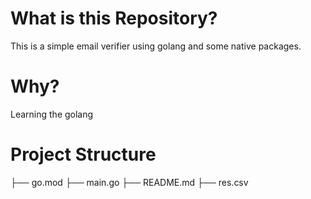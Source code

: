 # What is this Repository?
This is a simple email verifier using golang and some native packages.

# Why?
Learning the golang

# Project Structure 

   ├── go.mod
   ├── main.go
   ├── README.md
   ├── res.csv